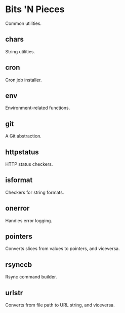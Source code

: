Bits 'N Pieces
==================

Common utilities.

## chars

String utilities.

## cron

Cron job installer.

## env

Environment-related functions.

## git

A Git abstraction.

## httpstatus

HTTP status checkers.

## isformat

Checkers for string formats.

## onerror

Handles error logging.

## pointers

Converts slices from values to pointers, and viceversa.

## rsynccb

Rsync command builder.

## urlstr

Converts from file path to URL string, and viceversa.
